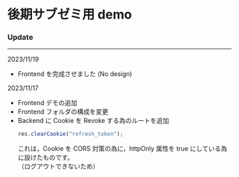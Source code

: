 # 後期サブゼミ用 demo

### Update

---

2023/11/19

- Frontend を完成させました (No design)

2023/11/17

- Frontend デモの追加
- Frontend フォルダの構成を変更
- Backend に Cookie を Revoke する為のルートを追加
  ```javascript
  res.clearCookie("refresh_token");
  ```
  これは，Cookie を CORS 対策の為に，httpOnly 属性を true にしている為に設けたものです。  
  （ログアウトできないため）
